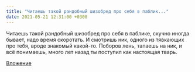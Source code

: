 ```yaml
---
title: "Читаешь такой рандобный шизобред про себя в паблик..."
date: 2021-05-21 12:31:00 +0300
---
```


Читаешь такой рандобный шизобред про себя в паблике, скучно иногда бывает, надо время скоротать. И смотришь ник, одного из тявкающих про тебя, вроде знакомый какой-то. Поборов лень, тапаешь на ник, и всё понимаешь, много лет назад ты поступил как настоящая тварь.

[Вложение](https://vk.com/photo41076938_457247337)
